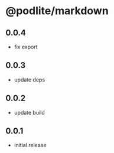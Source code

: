 # @podlite/markdown
## 0.0.4
- fix export
## 0.0.3
- update deps
## 0.0.2
- update build
## 0.0.1
- initial release
